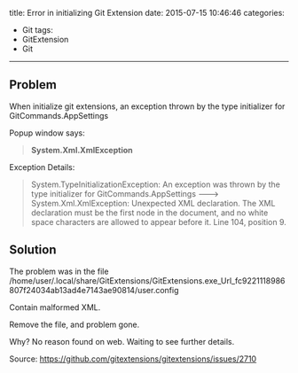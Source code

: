 title: Error in initializing Git Extension
date: 2015-07-15 10:46:46
categories:
- Git
tags:
- GitExtension
- Git
---

## Problem

When initialize git extensions, an exception thrown by the type initializer for GitCommands.AppSettings

Popup window says:

> __System.Xml.XmlException__

Exception Details:

> System.TypeInitializationException: An exception was thrown by the type initializer for GitCommands.AppSettings ---> System.Xml.XmlException: Unexpected XML declaration. The XML declaration must be the first node in the document, and no white space characters are allowed to appear before it. Line 104, position 9.

## Solution

The problem was in the file
/home/user/.local/share/GitExtensions/GitExtensions.exe_Url_fc9221118986807f24034ab13ad4e7143ae90814/user.config

Contain malformed XML.

Remove the file, and problem gone.

Why? No reason found on web. Waiting to see further details.

Source: https://github.com/gitextensions/gitextensions/issues/2710